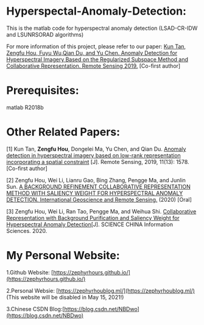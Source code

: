 # Hyperspectal-Anomaly-Detection:
This is the matlab code for hyperspectral anomaly detection (LSAD-CR-IDW and LSUNRSORAD algorithms)

For more information of this project, please refer to our paper: [Kun Tan, Zengfu Hou, Fuyu Wu,Qian Du, and Yu Chen. Anomaly Detection for Hyperspectral Imagery Based on the Regularized Subspace Method and Collaborative Representation. Remote Sensing 2019.](https://www.mdpi.com/2072-4292/11/11/1318) [Co-first author]

# Prerequisites:
matlab R2018b

# Other Related Papers:
[1] Kun Tan, **Zengfu Hou**, Dongelei Ma, Yu Chen, and Qian Du. [Anomaly detection in hyperspectral imagery based on low-rank representation incorporating a spatial constraint](https://www.mdpi.com/2072-4292/11/13/1578) [J]. Remote Sensing, 2019, 11(13): 1578. [Co-first author]

[2] Zengfu Hou, Wei Li, Lianru Gao, Bing Zhang, Pengge Ma, and Junlin Sun. [A BACKGROUND REFINEMENT COLLABORATIVE REPRESENTATION METHOD WITH SALIENCY WEIGHT FOR HYPERSPECTRAL ANOMALY DETECTION. International Geoscience and Remote Sensing.](https://ieeexplore.ieee.org/abstract/document/9324521) (2020) [Oral]

[3] Zengfu Hou, Wei Li, Ran Tao, Pengge Ma, and Weihua Shi. [Collaborative Representation with Background Purification and Saliency Weight for Hyperspectral Anomaly Detection](https://engine.scichina.com/publisher/scp/journal/SCIS/doi/10.1007/s11432-020-2915-2?slug=abstract)[J]. SCIENCE CHINA Information Sciences. 2020.

# My Personal Website:
1.Github Website: [https://zephyrhours.github.io/](https://zephyrhours.github.io/)

2.Personal Websie: [https://zephyrhoublog.ml/](https://zephyrhoublog.ml/) (This website will be disabled in May 15, 2021!)

3.Chinese CSDN Blog:[https://blog.csdn.net/NBDwo](https://blog.csdn.net/NBDwo)
